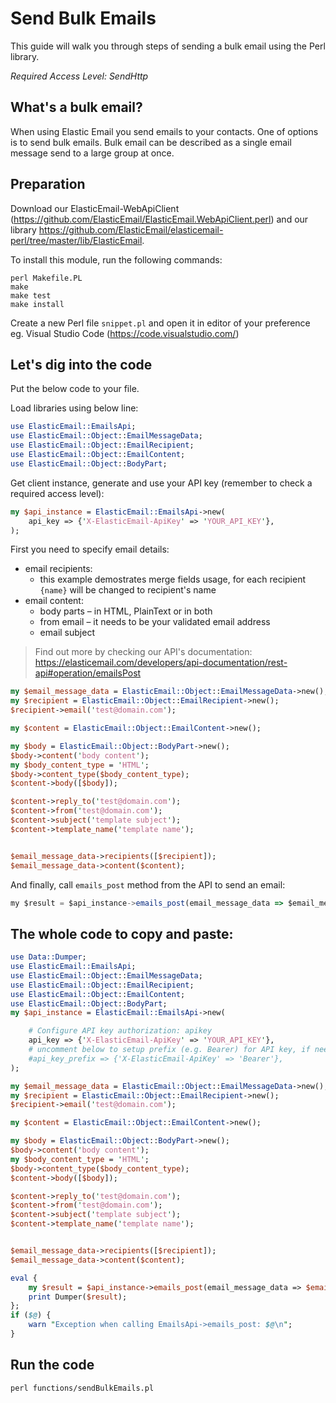 # Send Bulk Emails

This guide will walk you through steps of sending a bulk email using the Perl library. 

*Required Access Level: SendHttp*

## What's a bulk email?
When using Elastic Email you send emails to your contacts. One of options is to send bulk emails. Bulk email can be described as a single email message send to a large group at once.

## Preparation

Download our ElasticEmail-WebApiClient (https://github.com/ElasticEmail/ElasticEmail.WebApiClient.perl) and our library https://github.com/ElasticEmail/elasticemail-perl/tree/master/lib/ElasticEmail.

To install this module, run the following commands:

	perl Makefile.PL
	make
	make test
	make install
    
Create a new Perl file `snippet.pl` and open it in editor of your preference eg. Visual Studio Code (https://code.visualstudio.com/)

## Let's dig into the code

Put the below code to your file.

Load libraries using below line:

```perl
use ElasticEmail::EmailsApi;
use ElasticEmail::Object::EmailMessageData;
use ElasticEmail::Object::EmailRecipient;
use ElasticEmail::Object::EmailContent;
use ElasticEmail::Object::BodyPart;
```

Get client instance, generate and use your API key (remember to check a required access level): 

```perl
my $api_instance = ElasticEmail::EmailsApi->new(
    api_key => {'X-ElasticEmail-ApiKey' => 'YOUR_API_KEY'},
);
```

First you need to specify email details:
- email recipients:
    - this example demostrates merge fields usage, for each recipient `{name}` will be changed to recipient's name
- email content:
    - body parts – in HTML, PlainText or in both
    - from email – it needs to be your validated email address
    - email subject

> Find out more by checking our API's documentation: https://elasticemail.com/developers/api-documentation/rest-api#operation/emailsPost

```perl
my $email_message_data = ElasticEmail::Object::EmailMessageData->new(); # EmailMessageData | Email data
my $recipient = ElasticEmail::Object::EmailRecipient->new();
$recipient->email('test@domain.com');

my $content = ElasticEmail::Object::EmailContent->new();

my $body = ElasticEmail::Object::BodyPart->new();
$body->content('body content');
my $body_content_type = 'HTML';
$body->content_type($body_content_type);
$content->body([$body]);

$content->reply_to('test@domain.com');
$content->from('test@domain.com');
$content->subject('template subject');
$content->template_name('template name');


$email_message_data->recipients([$recipient]);
$email_message_data->content($content);
```


And finally, call `emails_post` method from the API to send an email: 

```javascript
my $result = $api_instance->emails_post(email_message_data => $email_message_data);
```

## The whole code to copy and paste:
```perl
use Data::Dumper;
use ElasticEmail::EmailsApi;
use ElasticEmail::Object::EmailMessageData;
use ElasticEmail::Object::EmailRecipient;
use ElasticEmail::Object::EmailContent;
use ElasticEmail::Object::BodyPart;
my $api_instance = ElasticEmail::EmailsApi->new(

    # Configure API key authorization: apikey
    api_key => {'X-ElasticEmail-ApiKey' => 'YOUR_API_KEY'},
    # uncomment below to setup prefix (e.g. Bearer) for API key, if needed
    #api_key_prefix => {'X-ElasticEmail-ApiKey' => 'Bearer'},
);

my $email_message_data = ElasticEmail::Object::EmailMessageData->new(); # EmailMessageData | Email data
my $recipient = ElasticEmail::Object::EmailRecipient->new();
$recipient->email('test@domain.com');

my $content = ElasticEmail::Object::EmailContent->new();

my $body = ElasticEmail::Object::BodyPart->new();
$body->content('body content');
my $body_content_type = 'HTML';
$body->content_type($body_content_type);
$content->body([$body]);

$content->reply_to('test@domain.com');
$content->from('test@domain.com');
$content->subject('template subject');
$content->template_name('template name');


$email_message_data->recipients([$recipient]);
$email_message_data->content($content);

eval {
    my $result = $api_instance->emails_post(email_message_data => $email_message_data);
    print Dumper($result);
};
if ($@) {
    warn "Exception when calling EmailsApi->emails_post: $@\n";
}
```

## Run the code
```
perl functions/sendBulkEmails.pl
```